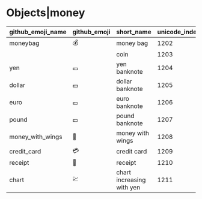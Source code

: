 # Objects|money

|github_emoji_name|github_emoji|short_name|unicode_index|
|---|---|---|---|
|moneybag|:moneybag:|money bag|1202|
|||coin|1203|
|yen|:yen:|yen banknote|1204|
|dollar|:dollar:|dollar banknote|1205|
|euro|:euro:|euro banknote|1206|
|pound|:pound:|pound banknote|1207|
|money_with_wings|:money_with_wings:|money with wings|1208|
|credit_card|:credit_card:|credit card|1209|
|receipt|:receipt:|receipt|1210|
|chart|:chart:|chart increasing with yen|1211|
